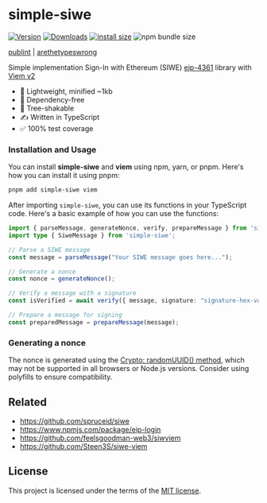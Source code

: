 # simple-siwe 

[![Version](https://img.shields.io/npm/v/simple-siwe)](https://www.npmjs.com/simple-siwe)
[![Downloads](https://img.shields.io/npm/dt/simple-siwe)](https://www.npmjs.com/simple-siwe)
[![install size](https://packagephobia.com/badge?p=simple-siwe)](https://packagephobia.com/result?p=simple-siwe)
![npm bundle size](https://img.shields.io/bundlephobia/min/simple-siwe)


[publint](https://publint.dev/simple-siwe) | 
[arethetypeswrong](https://arethetypeswrong.github.io/?p=simple-siwe)


Simple implementation Sign-In with Ethereum (SIWE) [eip-4361](https://eips.ethereum.org/EIPS/eip-4361) library with [Viem v2](https://viem.sh/)

- 🌱 Lightweight, minified ~1kb
- 🚫 Dependency-free
- 🌳 Tree-shakable
- ✍️ Written in TypeScript
- ✅ 100% test coverage

### Installation and Usage

You can install **simple-siwe** and **viem** using npm, yarn, or pnpm. Here's how you can install it using pnpm:

```bash
pnpm add simple-siwe viem
```

After importing `simple-siwe`, you can use its functions in your TypeScript code. Here's a basic example of how you can use the functions:

```typescript
import { parseMessage, generateNonce, verify, prepareMessage } from 'simple-siwe';
import type { SiweMessage } from 'simple-siwe';

// Parse a SIWE message
const message = parseMessage("Your SIWE message goes here...");

// Generate a nonce
const nonce = generateNonce();

// Verify a message with a signature
const isVerified = await verify({ message, signature: "signature-hex-value" });

// Prepare a message for signing
const preparedMessage = prepareMessage(message);
```

### Generating a nonce

The nonce is generated using the [Crypto: randomUUID() method](https://developer.mozilla.org/en-US/docs/Web/API/Crypto/randomUUID), which may not be supported in all browsers or Node.js versions. Consider using polyfills to ensure compatibility.

## Related
- https://github.com/spruceid/siwe
- https://www.npmjs.com/package/eip-login
- https://github.com/feelsgoodman-web3/siwviem
- https://github.com/Steen3S/siwe-viem

## License
This project is licensed under the terms of the [MIT license](LICENSE).
